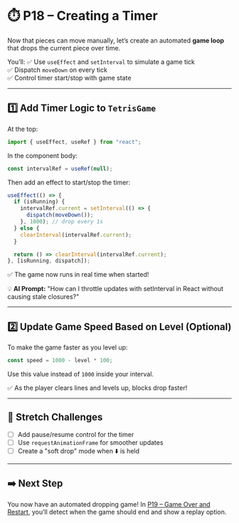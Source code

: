 # ⏱️ P18 – Creating a Timer

Now that pieces can move manually, let’s create an automated **game loop** that drops the current piece over time.

You’ll:
✅ Use `useEffect` and `setInterval` to simulate a game tick  
✅ Dispatch `moveDown` on every tick  
✅ Control timer start/stop with game state

---

## 1️⃣ Add Timer Logic to `TetrisGame`
At the top:
```js
import { useEffect, useRef } from "react";
```

In the component body:
```js
const intervalRef = useRef(null);
```

Then add an effect to start/stop the timer:

```js
useEffect(() => {
  if (isRunning) {
    intervalRef.current = setInterval(() => {
      dispatch(moveDown());
    }, 1000); // drop every 1s
  } else {
    clearInterval(intervalRef.current);
  }

  return () => clearInterval(intervalRef.current);
}, [isRunning, dispatch]);
```

✅ The game now runs in real time when started!

💡 **AI Prompt:** "How can I throttle updates with setInterval in React without causing stale closures?"

---

## 2️⃣ Update Game Speed Based on Level (Optional)
To make the game faster as you level up:
```js
const speed = 1000 - level * 100;
```
Use this value instead of `1000` inside your interval.

✅ As the player clears lines and levels up, blocks drop faster!

---

## 🧠 Stretch Challenges
- [ ] Add pause/resume control for the timer
- [ ] Use `requestAnimationFrame` for smoother updates
- [ ] Create a "soft drop" mode when ⬇️ is held

---

## ➡️ Next Step
You now have an automated dropping game! In [P19 – Game Over and Restart](./19-Game-Over-and-Restart.md), you’ll detect when the game should end and show a replay option.

